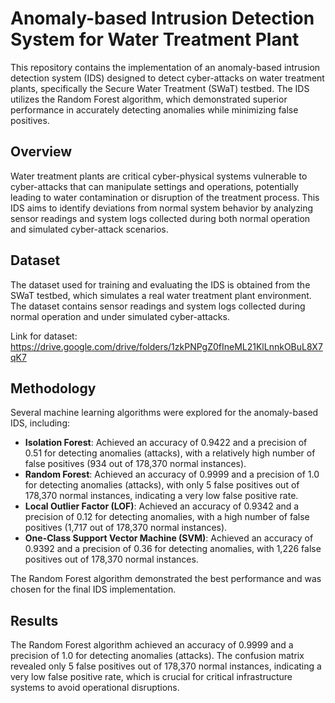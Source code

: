 # Anomaly-based Intrusion Detection System for Water Treatment Plant

This repository contains the implementation of an anomaly-based intrusion detection system (IDS) designed to detect cyber-attacks on water treatment plants, specifically the Secure Water Treatment (SWaT) testbed. The IDS utilizes the Random Forest algorithm, which demonstrated superior performance in accurately detecting anomalies while minimizing false positives.

## Overview

Water treatment plants are critical cyber-physical systems vulnerable to cyber-attacks that can manipulate settings and operations, potentially leading to water contamination or disruption of the treatment process. This IDS aims to identify deviations from normal system behavior by analyzing sensor readings and system logs collected during both normal operation and simulated cyber-attack scenarios.

## Dataset

The dataset used for training and evaluating the IDS is obtained from the SWaT testbed, which simulates a real water treatment plant environment. The dataset contains sensor readings and system logs collected during normal operation and under simulated cyber-attacks.

Link for dataset: https://drive.google.com/drive/folders/1zkPNPgZ0fIneML21KlLnnkOBuL8X7qK7

## Methodology

Several machine learning algorithms were explored for the anomaly-based IDS, including:

- **Isolation Forest**: Achieved an accuracy of 0.9422 and a precision of 0.51 for detecting anomalies (attacks), with a relatively high number of false positives (934 out of 178,370 normal instances).
- **Random Forest**: Achieved an accuracy of 0.9999 and a precision of 1.0 for detecting anomalies (attacks), with only 5 false positives out of 178,370 normal instances, indicating a very low false positive rate.
- **Local Outlier Factor (LOF)**: Achieved an accuracy of 0.9342 and a precision of 0.12 for detecting anomalies, with a high number of false positives (1,717 out of 178,370 normal instances).
- **One-Class Support Vector Machine (SVM)**: Achieved an accuracy of 0.9392 and a precision of 0.36 for detecting anomalies, with 1,226 false positives out of 178,370 normal instances.

The Random Forest algorithm demonstrated the best performance and was chosen for the final IDS implementation.

## Results

The Random Forest algorithm achieved an accuracy of 0.9999 and a precision of 1.0 for detecting anomalies (attacks). The confusion matrix revealed only 5 false positives out of 178,370 normal instances, indicating a very low false positive rate, which is crucial for critical infrastructure systems to avoid operational disruptions.


